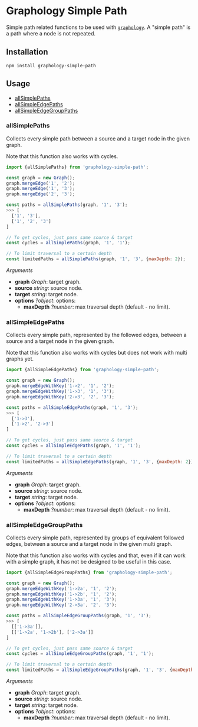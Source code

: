 # Graphology Simple Path

Simple path related functions to be used with [`graphology`](https://graphology.github.io). A "simple path" is a path where a node is not repeated.

## Installation

```
npm install graphology-simple-path
```

## Usage

- [allSimplePaths](#allsimplepaths)
- [allSimpleEdgePaths](#allsimpleedgepaths)
- [allSimpleEdgeGroupPaths](#allsimpleedgegrouppaths)

### allSimplePaths

Collects every simple path between a source and a target node in the given graph.

Note that this function also works with cycles.

```js
import {allSimplePaths} from 'graphology-simple-path';

const graph = new Graph();
graph.mergeEdge('1', '2');
graph.mergeEdge('1', '3');
graph.mergeEdge('2', '3');

const paths = allSimplePaths(graph, '1', '3');
>>> [
  ['1', '3'],
  ['1', '2', '3']
]

// To get cycles, just pass same source & target
const cycles = allSimplePaths(graph, '1', '1');

// To limit traversal to a certain depth
const limitedPaths = allSimplePaths(graph, '1', '3', {maxDepth: 2});
```

_Arguments_

- **graph** _Graph_: target graph.
- **source** _string_: source node.
- **target** _string_: target node.
- **options** _?object_: options:
  - **maxDepth** _?number_: max traversal depth (default - no limit).

### allSimpleEdgePaths

Collects every simple path, represented by the followed edges, between a source and a target node in the given graph.

Note that this function also works with cycles but does not work with multi graphs yet.

```js
import {allSimpleEdgePaths} from 'graphology-simple-path';

const graph = new Graph();
graph.mergeEdgeWithKey('1->2', '1', '2');
graph.mergeEdgeWithKey('1->3', '1', '3');
graph.mergeEdgeWithKey('2->3', '2', '3');

const paths = allSimpleEdgePaths(graph, '1', '3');
>>> [
  ['1->3'],
  ['1->2', '2->3']
]

// To get cycles, just pass same source & target
const cycles = allSimpleEdgePaths(graph, '1', '1');

// To limit traversal to a certain depth
const limitedPaths = allSimpleEdgePaths(graph, '1', '3', {maxDepth: 2});
```

_Arguments_

- **graph** _Graph_: target graph.
- **source** _string_: source node.
- **target** _string_: target node.
- **options** _?object_: options:
  - **maxDepth** _?number_: max traversal depth (default - no limit).

### allSimpleEdgeGroupPaths

Collects every simple path, represented by groups of equivalent followed edges, between a source and a target node in the given multi graph.

Note that this function also works with cycles and that, even if it can work with a simple graph, it has not be designed to be useful in this case.

```js
import {allSimpleEdgeGroupPaths} from 'graphology-simple-path';

const graph = new Graph();
graph.mergeEdgeWithKey('1->2a', '1', '2');
graph.mergeEdgeWithKey('1->2b', '1', '2');
graph.mergeEdgeWithKey('1->3a', '1', '3');
graph.mergeEdgeWithKey('2->3a', '2', '3');

const paths = allSimpleEdgeGroupPaths(graph, '1', '3');
>>> [
  [['1->3a']],
  [['1->2a', '1->2b'], ['2->3a']]
]

// To get cycles, just pass same source & target
const cycles = allSimpleEdgeGroupPaths(graph, '1', '1');

// To limit traversal to a certain depth
const limitedPaths = allSimpleEdgeGroupPaths(graph, '1', '3', {maxDepth: 2});
```

_Arguments_

- **graph** _Graph_: target graph.
- **source** _string_: source node.
- **target** _string_: target node.
- **options** _?object_: options:
  - **maxDepth** _?number_: max traversal depth (default - no limit).
